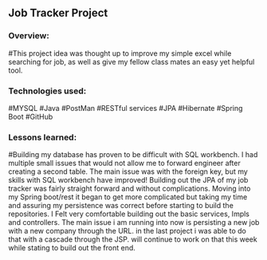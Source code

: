 ## Job Tracker Project

### Overview:
#This project idea was thought up to improve my simple excel while searching for job, as well as give my fellow class mates an easy yet helpful tool.

### Technologies used:
#MYSQL
#Java
#PostMan
#RESTful services
#JPA
#Hibernate
#Spring Boot
#GitHub

### Lessons learned:
#Building my database has proven to be difficult with SQL workbench. I had multiple small issues that would not allow me to forward engineer after creating a second table. The main issue was with the foreign key, but my skills with SQL workbench have improved! Building out the JPA of my job tracker was fairly straight forward and without complications. Moving into my Spring boot/rest it began to get more complicated but taking my time and assuring my persistence was correct before starting to build the repositories. I Felt very comfortable building out the basic services, Impls and controllers. The main issue i am running into now is persisting a new job with a new company through the URL. in the last project i was able to do that with a cascade through the JSP. will continue to work on that this week while stating to build out the front end.
